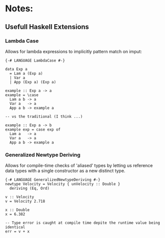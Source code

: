 # Notes:


## Usefull Haskell  Extensions

### Lambda Case
Allows for lambda expressions to implicitly pattern match on imput:
```
{-# LANGUAGE LambdaCase #-}

data Exp a
  = Lam a (Exp a)
  | Var a
  | App (Exp a) (Exp a)

example :: Exp a -> a
example = \case
  Lam a b -> a
  Var a   -> a
  App a b -> example a

-- vs the traditional (I think ...)

example :: Exp a -> b
example exp = case exp of
  Lam a   -> a
  Var a   -> a
  App a b -> example a
```

### Generalized Newtype Deriving
Allows for compile-time checks of 'aliased' types by letting us reference data types with a single constructor as a new distinct type.

```
{-# LANGUAGE GeneralizedNewtypeDeriving #-}
newtype Velocity = Velocity { unVelocity :: Double }
  deriving (Eq, Ord)

v :: Velocity
v = Velocity 2.718

x :: Double
x = 6.382

-- Type error is caught at compile time depite the runtime value being identical
err = v + x
```
